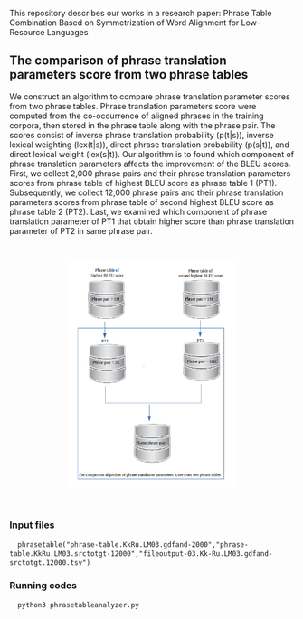 This repository describes our works in a research paper: Phrase Table Combination Based on Symmetrization of Word Alignment for Low-Resource Languages

## The comparison of phrase translation parameters score from two phrase tables
We construct an algorithm to compare phrase translation parameter scores from two phrase tables. 
Phrase translation parameters score were computed from the co-occurrence of aligned phrases in the training corpora, then stored in the phrase table along with the phrase pair. The scores consist of inverse phrase translation probability (p(t|s)), inverse lexical weighting (lex(t|s)), direct phrase translation probability (p(s|t)), and direct lexical weight (lex(s|t)). Our algorithm is to found which component of phrase translation parameters affects the improvement of the BLEU scores. First, we collect 2,000 phrase pairs and their phrase translation parameters scores from phrase table of highest BLEU score as phrase table 1 (PT1). Subsequently, we collect 12,000 phrase pairs and their phrase translation parameters scores from phrase table of second highest BLEU score as phrase table 2 (PT2). Last, we examined which component of phrase translation parameter of PT1 that obtain higher score than phrase translation parameter of PT2 in same phrase pair.

<br>
<p align="center">
<img height="400" width="300" src="https://github.com/s4d3/PhraseTableCombination/blob/master/TheComparisonAlgorithm.png" />
</p>  
<br>

### Input files
```
  phrasetable("phrase-table.KkRu.LM03.gdfand-2000","phrase-table.KkRu.LM03.srctotgt-12000","fileoutput-03.Kk-Ru.LM03.gdfand-srctotgt.12000.tsv")

```

### Running codes

```
  python3 phrasetableanalyzer.py

```

